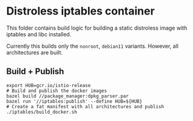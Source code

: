 # Distroless iptables container

This folder contains build logic for building a static distroless image with iptables and libc installed.

Currently this builds only the `nonroot`, `debian11` variants. However, all architectures are built.

## Build + Publish

```shell
export HUB=gcr.io/istio-release
# Build and publish the docker images
bazel build //package_manager:dpkg_parser.par
bazel run '//iptables:publish' --define HUB=${HUB}
# Create a fat manifest with all architectures and publish
./iptables/build_docker.sh
```
